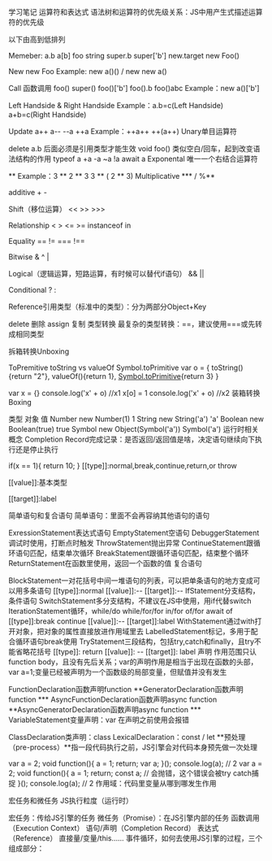 学习笔记
运算符和表达式
语法树和运算符的优先级关系：JS中用产生式描述运算符的优先级

以下由高到低排列

Memeber:
    a.b
    a[b]
    foo string
    super.b
    super['b']
    new.target
    new Foo()

New
    new Foo
    Example: new a()() / new new a()

Call 函数调用
    foo()
    super()
    foo()['b']
    foo().b
    foo()abc
    Example：new a()['b']

Left Handside & Right Handside
    Example：a.b=c(Left Handside) a+b=c(Right Handside)

Update
    a++
    a--
    --a
    ++a
Example：++a++ ++(a++)
Unary单目运算符

delete a.b 后面必须是引用类型才能生效
void foo() 类似空白/回车，起到改变语法结构的作用
typeof a
+a
-a
~a
!a
await a
Exponental 唯一一个右结合运算符

**
Example：3 ** 2 ** 3 3 ** ( 2 ** 3)
Multiplicative *** / %**

additive + -

Shift（移位运算） << >> >>>

Relationship < > <= >= instanceof in

Equality == != === !==

Bitwise & ^ |

Logical（逻辑运算，短路运算，有时候可以替代if语句） && ||

Conditional ? :

Reference引用类型（标准中的类型）：分为两部分Object+Key

delete 删除
assign 复制
类型转换
最复杂的类型转换：==，建议使用===或先转成相同类型

拆箱转换Unboxing

ToPremitive
toString vs valueOf
Symbol.toPrimitive
var o = {
	toString(){return "2"},
	valueOf(){return 1},
	[Symbol.toPrimitive](){return 3}
}

var x = {}
console.log('x' + o) //x1
x[o] = 1 
console.log('x' + o) //x2
装箱转换Boxing

类型	对象	值
Number	new Number(1)	1
String	new String('a')	'a'
Boolean	new Boolean(true)	true
Symbol	new Object(Symbol('a'))	Symbol('a')
运行时相关概念
Completion Record完成记录：是否返回/返回值是啥，决定语句继续向下执行还是停止执行

if(x == 1){
	return 10;
}
[[type]]:normal,break,continue,return,or throw

[[value]]:基本类型

[[target]]:label

简单语句和复合语句
简单语句：里面不会再容纳其他语句的语句

ExressionStatement表达式语句
EmptyStatement空语句
DebuggerStatement调试时使用，打断点时触发
ThrowStatement抛出异常
ContinueStatement跟循环语句匹配，结束单次循环
BreakStatement跟循环语句匹配，结束整个循环
ReturnStatement在函数里使用，返回一个函数的值
复合语句

BlockStatement一对花括号中间一堆语句的列表，可以把单条语句的地方变成可以用多条语句
[[type]]:normal
[[value]]:--
[[target]]:--
IfStatement分支结构，条件语句
SwitchStatement多分支结构，不建议在JS中使用，用if代替switch
IterationStatement循环，while/do while/for/for in/for of/for await of
[[type]]:break continue
[[value]]:--
[[target]]:label
WithStatement通过with打开对象，把对象的属性直接放进作用域里去
LabelledStatement标记，多用于配合循环语句break使用
TryStatement三段结构，包括try,catch和finally，且try不能省略花括号
[[type]]: return
[[value]]: --
[[target]]: label
声明
作用范围只认function body，且没有先后关系；var的声明作用是相当于出现在函数的头部，var a=1;变量已经被声明为一个函数级的局部变量，但赋值并没有发生

FunctionDeclaration函数声明function
**GeneratorDeclaration函数声明function ***
AsyncFunctionDeclaration函数声明async function
**AsyncGeneratorDeclaration函数声明async function ***
VariableStatement变量声明：var
在声明之前使用会报错

ClassDeclaration类声明：class
LexicalDeclaration：const / let
**预处理（pre-process）**指一段代码执行之前，JS引擎会对代码本身预先做一次处理

var a = 2;
void function(){
	a = 1;
	return;
	var a;
}();
console.log(a); // 2
var a = 2;
void function(){
	a = 1;
	return;
	const a; // 会抛错，这个错误会被try catch捕捉
}();
console.log(a); // 2
作用域：代码里变量从哪到哪发生作用

宏任务和微任务
JS执行粒度（运行时）

宏任务：传给JS引擎的任务
微任务（Promise）：在JS引擎内部的任务
函数调用（Execution Context）
语句/声明（Completion Record）
表达式（Reference）
直接量/变量/this……
事件循环，如何去使用JS引擎的过程，三个组成部分：

